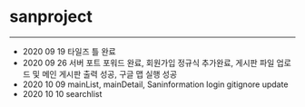 # sanproject
------------------------------------------------------------------  
- 2020 09 19 타일즈 틀 완료
- 2020 09 26 서버 포트 포워드 완료, 회원가입 정규식 추가완료, 게시판 파일 업로드 및 메인 게시판 출력 성공, 구글 맵 실행 성공  
- 2020 10 09 mainList, mainDetail, Saninformation login gitignore update  
- 2020 10 10 searchlist 
